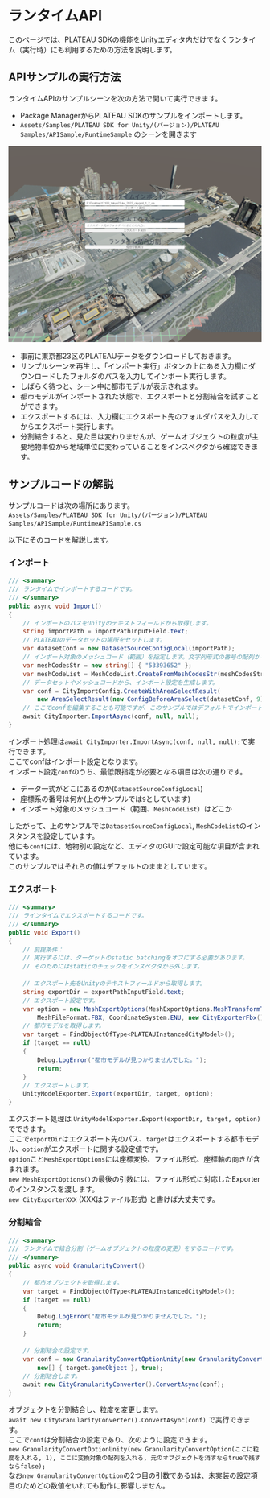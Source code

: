 # ランタイムAPI

このページでは、PLATEAU SDKの機能をUnityエディタ内だけでなくランタイム（実行時）にも利用するための方法を説明します。

## APIサンプルの実行方法

ランタイムAPIのサンプルシーンを次の方法で開いて実行できます。  
- Package ManagerからPLATEAU SDKのサンプルをインポートします。
- `Assets/Samples/PLATEAU SDK for Unity/(バージョン)/PLATEAU Samples/APISample/RuntimeSample` のシーンを開きます

![](../resources/manual/runtimeAPI/runtimeSample.png)

- 事前に東京都23区のPLATEAUデータをダウンロードしておきます。
- サンプルシーンを再生し、「インポート実行」ボタンの上にある入力欄にダウンロードしたフォルダのパスを入力してインポート実行します。
- しばらく待つと、シーン中に都市モデルが表示されます。
- 都市モデルがインポートされた状態で、エクスポートと分割結合を試すことができます。
- エクスポートするには、入力欄にエクスポート先のフォルダパスを入力してからエクスポート実行します。
- 分割結合すると、見た目は変わりませんが、ゲームオブジェクトの粒度が主要地物単位から地域単位に変わっていることをインスペクタから確認できます。

## サンプルコードの解説
サンプルコードは次の場所にあります。  
`Assets/Samples/PLATEAU SDK for Unity/(バージョン)/PLATEAU Samples/APISample/RuntimeAPISample.cs`
  
以下にそのコードを解説します。  
  
### インポート
```csharp
/// <summary>
/// ランタイムでインポートするコードです。
/// </summary>
public async void Import()
{
    // インポートのパスをUnityのテキストフィールドから取得します。
    string importPath = importPathInputField.text;
    // PLATEAUのデータセットの場所をセットします。
    var datasetConf = new DatasetSourceConfigLocal(importPath);
    // インポート対象のメッシュコード（範囲）を指定します。文字列形式の番号の配列からMeshCodeListを生成できます。
    var meshCodesStr = new string[] { "53393652" };
    var meshCodeList = MeshCodeList.CreateFromMeshCodesStr(meshCodesStr);
    // データセットやメッシュコードから、インポート設定を生成します。
    var conf = CityImportConfig.CreateWithAreaSelectResult(
        new AreaSelectResult(new ConfigBeforeAreaSelect(datasetConf, 9), meshCodeList));
    // ここでconfを編集することも可能ですが、このサンプルではデフォルトでインポートします。
    await CityImporter.ImportAsync(conf, null, null);
}
```
インポート処理は`await CityImporter.ImportAsync(conf, null, null);`で実行できます。  
ここでconfはインポート設定となります。  
インポート設定`conf`のうち、最低限指定が必要となる項目は次の通りです。
- データ一式がどこにあるのか(`DatasetSourceConfigLocal`)
- 座標系の番号は何か(上のサンプルでは`9`としています)
- インポート対象のメッシュコード（範囲、`MeshCodeList`）はどこか
  
したがって、上のサンプルでは`DatasetSourceConfigLocal`, `MeshCodeList`のインスタンスを設定しています。  
他にも`conf`には、地物別の設定など、エディタのGUIで設定可能な項目が含まれています。  
このサンプルではそれらの値はデフォルトのままとしています。

### エクスポート
```csharp
/// <summary>
/// ラインタイムでエクスポートするコードです。
/// </summary>
public void Export()
{
    // 前提条件：
    // 実行するには、ターゲットのstatic batchingをオフにする必要があります。
    // そのためにはstaticのチェックをインスペクタから外します。
    
    // エクスポート先をUnityのテキストフィールドから取得します。
    string exportDir = exportPathInputField.text;
    // エクスポート設定です。
    var option = new MeshExportOptions(MeshExportOptions.MeshTransformType.Local, true, false,
        MeshFileFormat.FBX, CoordinateSystem.ENU, new CityExporterFbx());
    // 都市モデルを取得します。
    var target = FindObjectOfType<PLATEAUInstancedCityModel>();
    if (target == null)
    {
        Debug.LogError("都市モデルが見つかりませんでした。");
        return;
    }
    // エクスポートします。
    UnityModelExporter.Export(exportDir, target, option);
}
```
エクスポート処理は `UnityModelExporter.Export(exportDir, target, option)` でできます。  
ここで`exportDir`はエクスポート先のパス、`target`はエクスポートする都市モデル、`option`がエクスポートに関する設定値です。  
`option`こと`MeshExportOptions`には座標変換、ファイル形式、座標軸の向きが含まれます。  
`new MeshExportOptions()`の最後の引数には、ファイル形式に対応したExporterのインスタンスを渡します。  
`new CityExporterXXX` (XXXはファイル形式) と書けば大丈夫です。

### 分割結合
```csharp
/// <summary>
/// ランタイムで結合分割（ゲームオブジェクトの粒度の変更）をするコードです。
/// </summary>
public async void GranularityConvert()
{
    // 都市オブジェクトを取得します。
    var target = FindObjectOfType<PLATEAUInstancedCityModel>();
    if (target == null)
    {
        Debug.LogError("都市モデルが見つかりませんでした。");
        return;
    }

    // 分割結合の設定です。
    var conf = new GranularityConvertOptionUnity(new GranularityConvertOption(MeshGranularity.PerCityModelArea, 1),
        new[] { target.gameObject }, true);
    // 分割結合します。
    await new CityGranularityConverter().ConvertAsync(conf);
}
```
オブジェクトを分割結合し、粒度を変更します。  
`await new CityGranularityConverter().ConvertAsync(conf)` で実行できます。  
ここで`conf`は分割結合の設定であり、次のように設定できます。  
`new GranularityConvertOptionUnity(new GranularityConvertOption(ここに粒度を入れる, 1),
ここに変換対象の配列を入れる, 元のオブジェクトを消すならtrueで残すならfalse);`  
なお`new GranularityConvertOption`の2つ目の引数である`1`は、未実装の設定項目のためどの数値をいれても動作に影響しません。
